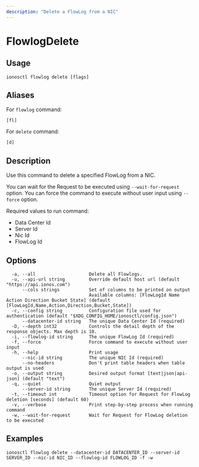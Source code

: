 ```yaml
---
description: "Delete a FlowLog from a NIC"
---
```


# FlowlogDelete

## Usage

```text
ionosctl flowlog delete [flags]
```

## Aliases

For `flowlog` command:

```text
[fl]
```

For `delete` command:

```text
[d]
```

## Description

Use this command to delete a specified FlowLog from a NIC.

You can wait for the Request to be executed using `--wait-for-request` option. You can force the command to execute without user input using `--force` option.

Required values to run command:

* Data Center Id
* Server Id
* Nic Id
* FlowLog Id

## Options

```text
  -a, --all                    Delete all Flowlogs.
  -u, --api-url string         Override default host url (default "https://api.ionos.com")
      --cols strings           Set of columns to be printed on output 
                               Available columns: [FlowLogId Name Action Direction Bucket State] (default [FlowLogId,Name,Action,Direction,Bucket,State])
  -c, --config string          Configuration file used for authentication (default "$XDG_CONFIG_HOME/ionosctl/config.json")
      --datacenter-id string   The unique Data Center Id (required)
  -D, --depth int32            Controls the detail depth of the response objects. Max depth is 10.
  -i, --flowlog-id string      The unique FlowLog Id (required)
  -f, --force                  Force command to execute without user input
  -h, --help                   Print usage
      --nic-id string          The unique NIC Id (required)
      --no-headers             Don't print table headers when table output is used
  -o, --output string          Desired output format [text|json|api-json] (default "text")
  -q, --quiet                  Quiet output
      --server-id string       The unique Server Id (required)
  -t, --timeout int            Timeout option for Request for FlowLog deletion [seconds] (default 60)
  -v, --verbose                Print step-by-step process when running command
  -w, --wait-for-request       Wait for Request for FlowLog deletion to be executed
```

## Examples

```text
ionosctl flowlog delete --datacenter-id DATACENTER_ID --server-id SERVER_ID --nic-id NIC_ID --flowlog-id FLOWLOG_ID -f -w
```

